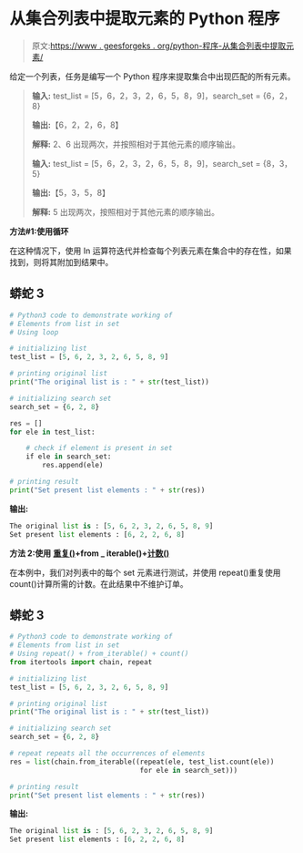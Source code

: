 # 从集合列表中提取元素的 Python 程序

> 原文:[https://www . geesforgeks . org/python-程序-从集合列表中提取元素/](https://www.geeksforgeeks.org/python-program-to-extract-elements-from-list-in-set/)

给定一个列表，任务是编写一个 Python 程序来提取集合中出现匹配的所有元素。

> **输入:** test_list = [5，6，2，3，2，6，5，8，9]，search_set = {6，2，8}
> 
> **输出:**【6，2，2，6，8】
> 
> **解释:** 2、6 出现两次，并按照相对于其他元素的顺序输出。
> 
> **输入:** test_list = [5，6，2，3，2，6，5，8，9]，search_set = {8，3，5}
> 
> **输出:**【5，3，5，8】
> 
> **解释:** 5 出现两次，按照相对于其他元素的顺序输出。

**方法#1:使用循环**

在这种情况下，使用 In 运算符迭代并检查每个列表元素在集合中的存在性，如果找到，则将其附加到结果中。

## 蟒蛇 3

```py
# Python3 code to demonstrate working of
# Elements from list in set
# Using loop

# initializing list
test_list = [5, 6, 2, 3, 2, 6, 5, 8, 9]

# printing original list
print("The original list is : " + str(test_list))

# initializing search set
search_set = {6, 2, 8}

res = []
for ele in test_list:

    # check if element is present in set
    if ele in search_set:
        res.append(ele)

# printing result
print("Set present list elements : " + str(res))
```

**输出:**

```py
The original list is : [5, 6, 2, 3, 2, 6, 5, 8, 9]
Set present list elements : [6, 2, 2, 6, 8]
```

**方法 2:使用** [**重复()**](https://www.geeksforgeeks.org/python-itertools-repeat/)**+from _ iterable()+**[**计数()**](https://www.geeksforgeeks.org/python-list-function-count/)

在本例中，我们对列表中的每个 set 元素进行测试，并使用 repeat()重复使用 count()计算所需的计数。在此结果中不维护订单。

## 蟒蛇 3

```py
# Python3 code to demonstrate working of
# Elements from list in set
# Using repeat() + from_iterable() + count()
from itertools import chain, repeat

# initializing list
test_list = [5, 6, 2, 3, 2, 6, 5, 8, 9]

# printing original list
print("The original list is : " + str(test_list))

# initializing search set
search_set = {6, 2, 8}

# repeat repeats all the occurrences of elements
res = list(chain.from_iterable((repeat(ele, test_list.count(ele)) 
                                for ele in search_set)))

# printing result
print("Set present list elements : " + str(res))
```

**输出:**

```py
The original list is : [5, 6, 2, 3, 2, 6, 5, 8, 9]
Set present list elements : [6, 2, 2, 6, 8]
```